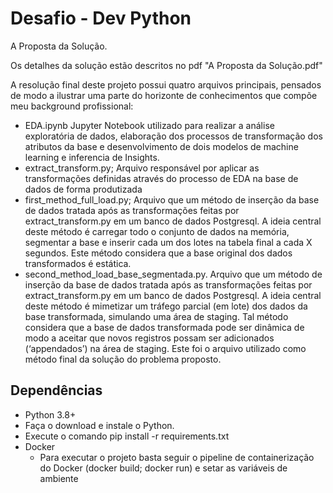 # Desafio - Dev Python

A Proposta da Solução.

Os detalhes da solução estão descritos no pdf "A Proposta da Solução.pdf"

A resolução final deste projeto possui quatro arquivos principais, pensados de modo a ilustrar uma parte do horizonte de conhecimentos que compõe meu background profissional: 
- EDA.ipynb
Jupyter Notebook utilizado para realizar a análise exploratória de dados, elaboração dos processos de transformação dos atributos da base e desenvolvimento de dois modelos de machine learning e inferencia de Insights.
- extract_transform.py;
Arquivo responsável por aplicar as transformações definidas através do processo de EDA  na base de dados de forma produtizada
- first_method_full_load.py;
Arquivo que um método de inserção da base de dados tratada após as transformações feitas por extract_transform.py em um banco de dados Postgresql. A ideia central deste método é carregar todo o conjunto de dados na memória, segmentar a base e inserir cada um dos lotes na tabela final a cada X segundos. Este método considera que a base original dos dados transformados é estática.
- second_method_load_base_segmentada.py.
Arquivo que um método de inserção da base de dados tratada após as transformações feitas por extract_transform.py em um banco de dados Postgresql. A ideia central deste método é mimetizar um tráfego parcial (em lote) dos dados da base transformada, simulando uma área de staging. Tal método considera que a base de dados transformada pode ser dinâmica de modo a aceitar que novos registros possam ser adicionados (‘appendados’) na área de staging. Este foi o arquivo utilizado como método final da solução do problema proposto.

## Dependências
- Python 3.8+
- Faça o download e instale o Python.
- Execute o comando pip install -r requirements.txt
- Docker
  - Para executar o projeto basta seguir o pipeline de containerização do Docker (docker build; docker run) e setar as variáveis de ambiente

